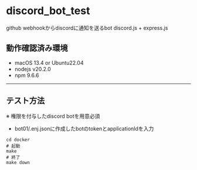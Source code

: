 # discord_bot_test
github webhookからdiscordに通知を送るbot
discord.js + express.js

## 動作確認済み環境
- macOS 13.4 or Ubuntu22.04
- nodejs v20.2.0
- npm 9.6.6
---
## テスト方法
※ 権限を付与したdiscord botを用意必須  
- bot01/.enj.jsonに作成したbotのtokenとapplicationIdを入力
```
cd docker
# 起動
make
# 終了
make down

```

